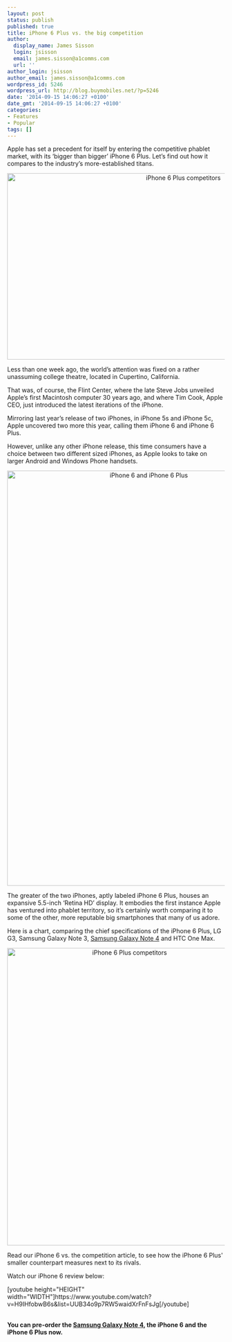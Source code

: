 ```yaml
---
layout: post
status: publish
published: true
title: iPhone 6 Plus vs. the big competition
author:
  display_name: James Sisson
  login: jsisson
  email: james.sisson@a1comms.com
  url: ''
author_login: jsisson
author_email: james.sisson@a1comms.com
wordpress_id: 5246
wordpress_url: http://blog.buymobiles.net/?p=5246
date: '2014-09-15 14:06:27 +0100'
date_gmt: '2014-09-15 14:06:27 +0100'
categories:
- Features
- Popular
tags: []
---
```

<p><span class="postStandFirst">Apple has set a precedent for itself by entering the competitive phablet market, with its &lsquo;bigger than bigger&rsquo; iPhone 6 Plus. Let&rsquo;s find out how it compares to the industry&rsquo;s more-established titans.</span></p>
<p style="text-align: center;"><img class="size-full wp-image-5247 aligncenter" src="https://a1comms-blog-buymobiles.storage.googleapis.com/2014/09/BM-Blog-Phone-Compare-2.png" alt="iPhone 6 Plus competitors" width="800" height="431" /></p>
<p>Less than one week ago, the world&rsquo;s attention was fixed on a rather unassuming college theatre, located in Cupertino, California.</p>
<p>That was, of course, the Flint Center, where the late Steve Jobs unveiled Apple&rsquo;s first Macintosh computer 30 years ago, and where Tim Cook, Apple CEO, just introduced the latest iterations of the iPhone.</p>
<p>Mirroring last year&rsquo;s release of two iPhones, in iPhone 5s and iPhone 5c, Apple uncovered two more this year, calling them iPhone 6 and iPhone 6 Plus.</p>
<p>However, unlike any other iPhone release, this time consumers have a choice between two different sized iPhones, as Apple looks to take on larger Android and Windows Phone handsets.</p>
<p style="text-align: center;"><img class="size-full wp-image-5248 aligncenter" src="https://a1comms-blog-buymobiles.storage.googleapis.com/2014/09/iPhone-6-and-iPhone-6-Plus.jpg" alt="iPhone 6 and iPhone 6 Plus" width="640" height="960" /></p>
<p>The greater of the two iPhones, aptly labeled iPhone 6 Plus, houses an expansive 5.5-inch &lsquo;Retina HD&rsquo; display. It embodies the first instance Apple has ventured into phablet territory, so it&rsquo;s certainly worth comparing it to some of the other, more reputable big smartphones that many of us adore.</p>
<p>Here is a chart, comparing the chief specifications of the iPhone 6 Plus, LG G3, Samsung Galaxy Note 3, <a href="http://www.buymobiles.net/mobile-phones/samsung/samsung-galaxy-note-4-black">Samsung Galaxy Note 4</a> and HTC One Max.</p>
<p style="text-align: center;"><img class="size-full wp-image-5249 aligncenter" src="https://a1comms-blog-buymobiles.storage.googleapis.com/2014/09/Screen-Shot-2014-09-15-at-14.19.32.png" alt="iPhone 6 Plus competitors" width="551" height="688" /></p>
<p>Read our iPhone 6 vs. the competition article, to see how the iPhone 6 Plus' smaller counterpart measures next to its rivals.</p>
<p>Watch our iPhone 6 review below:</p>
<p>[youtube height="HEIGHT" width="WIDTH"]https://www.youtube.com/watch?v=H9IHfobwB6s&amp;list=UUB34o9p7RW5waidXrFnFsJg[/youtube]</p>
<p><strong><br />
You can pre-order the <a href="http://www.buymobiles.net/mobile-phones/samsung/samsung-galaxy-note-4-black">Samsung Galaxy Note 4</a>, the iPhone 6 and the iPhone 6 Plus now.</strong></p>
